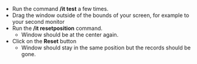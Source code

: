 - Run the command **/it test** a few times.
- Drag the window outside of the bounds of your screen, for example to your second monitor
- Run the **/it resetposition** command.
  - Window should be at the center again.
- Click on the **Reset** button
  - Window should stay in the same position but the records should be gone.